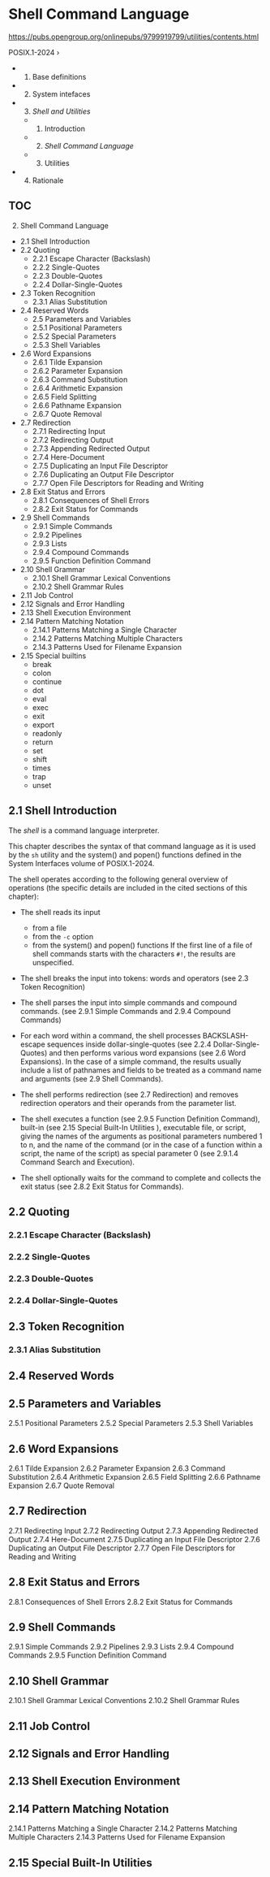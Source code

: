 # Shell Command Language

https://pubs.opengroup.org/onlinepubs/9799919799/utilities/contents.html

POSIX.1-2024 › 
  - 1. Base definitions
  - 2. System intefaces
  - 3. *Shell and Utilities*
    - 1. Introduction
    - 2. *Shell Command Language*
    - 3. Utilities
  - 4. Rationale

## TOC

2. Shell Command Language
  - 2.1 Shell Introduction
  - 2.2 Quoting
    - 2.2.1 Escape Character (Backslash)
    - 2.2.2 Single-Quotes
    - 2.2.3 Double-Quotes
    - 2.2.4 Dollar-Single-Quotes
  - 2.3 Token Recognition
    - 2.3.1 Alias Substitution
  - 2.4 Reserved Words
    - 2.5 Parameters and Variables
    - 2.5.1 Positional Parameters
    - 2.5.2 Special Parameters
    - 2.5.3 Shell Variables
  - 2.6 Word Expansions
    - 2.6.1 Tilde Expansion
    - 2.6.2 Parameter Expansion
    - 2.6.3 Command Substitution
    - 2.6.4 Arithmetic Expansion
    - 2.6.5 Field Splitting
    - 2.6.6 Pathname Expansion
    - 2.6.7 Quote Removal
  - 2.7 Redirection
    - 2.7.1 Redirecting Input
    - 2.7.2 Redirecting Output
    - 2.7.3 Appending Redirected Output
    - 2.7.4 Here-Document
    - 2.7.5 Duplicating an Input File Descriptor
    - 2.7.6 Duplicating an Output File Descriptor
    - 2.7.7 Open File Descriptors for Reading and Writing
  - 2.8 Exit Status and Errors
    - 2.8.1 Consequences of Shell Errors
    - 2.8.2 Exit Status for Commands
  - 2.9 Shell Commands
    - 2.9.1 Simple Commands
    - 2.9.2 Pipelines
    - 2.9.3 Lists
    - 2.9.4 Compound Commands
    - 2.9.5 Function Definition Command
  - 2.10 Shell Grammar
    - 2.10.1 Shell Grammar Lexical Conventions
    - 2.10.2 Shell Grammar Rules
  - 2.11 Job Control
  - 2.12 Signals and Error Handling
  - 2.13 Shell Execution Environment
  - 2.14 Pattern Matching Notation
    - 2.14.1 Patterns Matching a Single Character
    - 2.14.2 Patterns Matching Multiple Characters
    - 2.14.3 Patterns Used for Filename Expansion
  - 2.15 Special builtins
    - break
    - colon
    - continue
    - dot
    - eval
    - exec
    - exit
    - export
    - readonly
    - return
    - set
    - shift
    - times
    - trap
    - unset

## 2.1 Shell Introduction

The *shell* is a command language interpreter.

This chapter describes the syntax of that command language as it is used by the `sh` utility and the system() and popen() functions defined in the System Interfaces volume of POSIX.1-2024.

The shell operates according to the following general overview of operations (the specific details are included in the cited sections of this chapter):

- The shell reads its input
  - from a file
  - from the `-c` option
  - from the system() and popen() functions 
  If the first line of a file of shell commands starts with the characters `#!`, the results are unspecified.

- The shell breaks the input into tokens: words and operators
  (see 2.3 Token Recognition)

- The shell parses the input into simple commands and compound commands.
  (see 2.9.1 Simple Commands and 2.9.4 Compound Commands)

- For each word within a command, the shell processes BACKSLASH-escape sequences inside dollar-single-quotes (see 2.2.4 Dollar-Single-Quotes) and then performs various word expansions (see 2.6 Word Expansions). In the case of a simple command, the results usually include a list of pathnames and fields to be treated as a command name and arguments (see 2.9 Shell Commands).

- The shell performs redirection (see 2.7 Redirection) and removes redirection operators and their operands from the parameter list.

- The shell executes a function (see 2.9.5 Function Definition Command), built-in (see 2.15 Special Built-In Utilities ), executable file, or script, giving the names of the arguments as positional parameters numbered 1 to n, and the name of the command (or in the case of a function within a script, the name of the script) as special parameter 0 (see 2.9.1.4 Command Search and Execution).

- The shell optionally waits for the command to complete and collects the exit status (see 2.8.2 Exit Status for Commands).



## 2.2 Quoting
### 2.2.1 Escape Character (Backslash)
### 2.2.2 Single-Quotes
### 2.2.3 Double-Quotes
### 2.2.4 Dollar-Single-Quotes

## 2.3 Token Recognition

### 2.3.1 Alias Substitution



## 2.4 Reserved Words
## 2.5 Parameters and Variables
2.5.1 Positional Parameters
2.5.2 Special Parameters
2.5.3 Shell Variables
## 2.6 Word Expansions
2.6.1 Tilde Expansion
2.6.2 Parameter Expansion
2.6.3 Command Substitution
2.6.4 Arithmetic Expansion
2.6.5 Field Splitting
2.6.6 Pathname Expansion
2.6.7 Quote Removal
## 2.7 Redirection
2.7.1 Redirecting Input
2.7.2 Redirecting Output
2.7.3 Appending Redirected Output
2.7.4 Here-Document
2.7.5 Duplicating an Input File Descriptor
2.7.6 Duplicating an Output File Descriptor
2.7.7 Open File Descriptors for Reading and Writing
## 2.8 Exit Status and Errors
2.8.1 Consequences of Shell Errors
2.8.2 Exit Status for Commands
## 2.9 Shell Commands
2.9.1 Simple Commands
2.9.2 Pipelines
2.9.3 Lists
2.9.4 Compound Commands
2.9.5 Function Definition Command
## 2.10 Shell Grammar
2.10.1 Shell Grammar Lexical Conventions
2.10.2 Shell Grammar Rules
## 2.11 Job Control
## 2.12 Signals and Error Handling
## 2.13 Shell Execution Environment
## 2.14 Pattern Matching Notation
2.14.1 Patterns Matching a Single Character
2.14.2 Patterns Matching Multiple Characters
2.14.3 Patterns Used for Filename Expansion
## 2.15 Special Built-In Utilities
